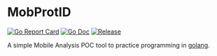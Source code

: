 # MobProtID
[![Go Report Card](https://goreportcard.com/badge/github.com/arbitraryrw/MobProtID?style=flat-square)](https://goreportcard.com/report/github.com/arbitraryrw/MobProtID)
[![Go Doc](https://img.shields.io/badge/godoc-reference-blue.svg?style=flat-square)](http://godoc.org/github.com/arbitraryrw/MobProtID)
[![Release](https://img.shields.io/github/release/golang-standards/project-layout.svg?style=flat-square)](https://github.com/arbitraryrw/MobProtID/releases/latest)

A simple Mobile Analysis POC tool to practice programming in [golang](https://golang.org/doc/code.html).